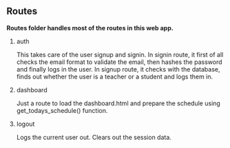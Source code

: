 ## Routes

**Routes folder handles most of the routes in this web app.** 

1. auth
   
   This takes care of the user signup and signin.
   In signin route, it first of all checks the email format to validate the email, then hashes the password and finally logs in the user.
   In signup route, it checks with the database, finds out whether the user is a teacher or a student and logs them in.


1. dashboard
   
   Just a route to load the dashboard.html and prepare the schedule using get_todays_schedule() function.


1. logout
   
   Logs the current user out. Clears out the session data.
   
